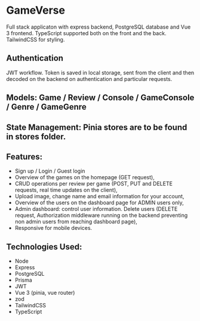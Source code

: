 # GameVerse

Full stack applicaton with express backend, PostgreSQL database and Vue 3 frontend. TypeScript supported both on the front and the back. TailwindCSS for styling.

## Authentication 
  JWT workflow. Token is saved in local storage, sent from the client and then decoded on the backend on authentication and particular requests.

## Models: Game / Review / Console / GameConsole / Genre / GameGenre 

## State Management: Pinia stores are to be found in stores folder.

## Features:
  - Sign up / Login / Guest login
  - Overview of the games on the homepage (GET request),
  - CRUD operations per review per game (POST, PUT and DELETE requests, real time updates on the client),
  - Upload image, change name and email information for your account,
  - Overview of the users on the dashboard page for ADMIN users only,
  - Admin dashboard: control user information. Delete users (DELETE request, Authorization middleware running on the backend preventing non admin users from reaching dashboard page),
  - Responsive for mobile devices.


## Technologies Used:
  - Node
  - Express
  - PostgreSQL
  - Prisma
  - JWT
  - Vue 3 (pinia, vue router)
  - zod
  - TailwindCSS
  - TypeScript
